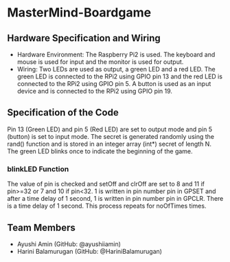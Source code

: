 # MasterMind-Boardgame

## Hardware Specification and Wiring
- Hardware Environment: The Raspberry Pi2 is used. The keyboard and mouse is used for input and the monitor is used for output.
- Wiring: Two LEDs are used as output, a green LED and a red LED. The green LED is connected to the RPi2 using GPIO pin 13 and the red LED is connected to the RPi2 using GPIO pin 5. A button is used as an input device and is connected to the RPi2 using GPIO pin 19.

## Specification of the Code
Pin 13 (Green LED) and pin 5 (Red LED) are set to output mode and pin 5 (button) is set to input mode. The secret is generated randomly using the rand() function and is stored in an integer array (int*) secret of length N. The green LED blinks once to indicate the beginning of the game.

### blinkLED Function
The value of pin is checked and setOff and clrOff are set to 8 and 11 if pin>=32 or 7 and 10 if pin<32. 1 is written in pin number pin in GPSET and after a time delay of 1 second, 1 is written in pin number pin in GPCLR. There is a time delay of 1 second. This process repeats for noOfTimes times.


## Team Members
* Ayushi Amin (GitHub: @ayushiiamin)
* Harini Balamurugan (GitHub: @HariniBalamurugan)
